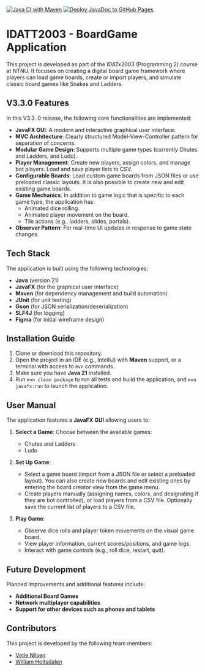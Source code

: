 [![Java CI with Maven](https://github.com/WilliamHoltsdalen/IDATT2003_mappeoppgave/actions/workflows/maven.yml/badge.svg)](https://github.com/WilliamHoltsdalen/IDATT2003_mappeoppgave/actions/workflows/maven.yml)
[![Deploy JavaDoc to GitHub Pages](https://github.com/WilliamHoltsdalen/IDATT2003_mappeoppgave/actions/workflows/deploy-javadoc.yml/badge.svg)](https://github.com/WilliamHoltsdalen/IDATT2003_mappeoppgave/actions/workflows/deploy-javadoc.yml)


# IDATT2003 - BoardGame Application
This project is developed as part of the IDATx2003 (Programming 2) course at NTNU. It focuses on creating a digital board game framework where players can load game boards, create or import players, and simulate classic board games like Snakes and Ladders.

## V3.3.0 Features
In this V3.3 .0 release, the following core functionalities are implemented:
- **JavaFX GUI**: A modern and interactive graphical user interface.
- **MVC Architecture**: Clearly structured Model-View-Controller pattern for separation of concerns.
- **Modular Game Design**: Supports multiple game types (currently Chutes and Ladders, and Ludo).
- **Player Management**: Create new players, assign colors, and manage bot players. Load and save player lists to CSV.
- **Configurable Boards**: Load custom game boards from JSON files or use preloaded classic layouts. It is also possible to create new and edit existing game boards.
- **Game Mechanics**: In addition to game logic that is specific to each game type, the application has: 
  - Animated dice rolling.
  - Animated player movement on the board.
  - Tile actions (e.g., ladders, slides, portals).
- **Observer Pattern**: For real-time UI updates in response to game state changes.

## Tech Stack
The application is built using the following technologies:
- **Java** (version 21)
- **JavaFX** (for the graphical user interface)
- **Maven** (for dependency management and build automation)
- **JUnit** (for unit testing)
- **Gson** (for JSON serialization/deserialization)
- **SLF4J** (for logging)
- **Figma** (for initial wireframe design)

## Installation Guide
1. Clone or download this repository.  
2. Open the project in an IDE (e.g., IntelliJ) with **Maven** support, or a terminal with access to `mvn` commands.
3. Make sure you have **Java 21** installed.
4. Run `mvn clean package` to run all tests and build the application, and `mvn javafx:run` to launch the application.

## User Manual
The application features a **JavaFX GUI** allowing users to:
1. **Select a Game**: Choose between the available games: 
    - Chutes and Ladders
    - Ludo
2. **Set Up Game**:
   - Select a game board (import from a JSON file or select a preloaded layout). You can also create new boards and edit existing ones by entering the board creator view from the game menu. 
   - Create players manually (assigning names, colors, and designating if they are bot controlled), or load players from a CSV file. Optionally save the current list of players to a CSV file.
   
3. **Play Game**:
   - Observe dice rolls and player token movements on the visual game board.
   - View player information, current scores/positions, and game logs.
   - Interact with game controls (e.g., roll dice, restart, quit).

## Future Development
Planned improvements and additional features include:
- **Additional Board Games** 
- **Network multiplayer capabilities**
- **Support for other devices such as phones and tablets**

## Contributors
This project is developed by the following team members:
- [Vetle Nilsen](https://github.com/vetnil1)  
- [William Holtsdalen](https://github.com/williamholtsdalen)  
